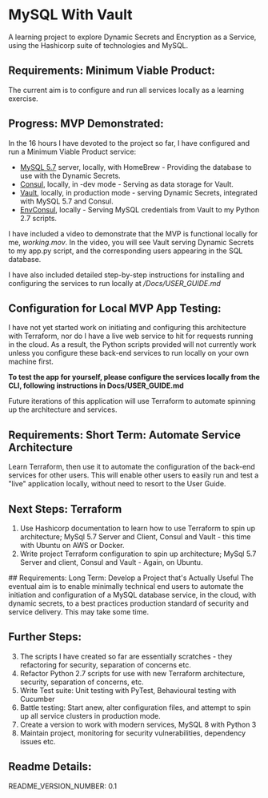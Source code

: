 # MySQL With Vault
A learning project to explore Dynamic Secrets and Encryption as a Service, using the Hashicorp suite of technologies and MySQL.

## Requirements: Minimum Viable Product:
The current aim is to configure and run all services locally as a learning exercise.

## Progress: MVP Demonstrated:
In the 16 hours I have devoted to the project so far, I have configured and run a Minimum Viable Product service:


* [MySQL 5.7](https://formulae.brew.sh/formula/mysql@5.7) server, locally, with HomeBrew - Providing the database to use with the Dynamic Secrets.
* [Consul](https://www.consul.io/), locally, in -dev mode - Serving as data storage for Vault.
* [Vault](https://www.vaultproject.io/), locally, in production mode - serving Dynamic Secrets, integrated with MySQL 5.7 and Consul.
* [EnvConsul](https://github.com/hashicorp/envconsul/), locally - Serving MySQL credentials from Vault to my Python 2.7 scripts.


I have included a video to demonstrate that the MVP is functional locally for me, *working.mov*.
In the video, you will see Vault serving Dynamic Secrets to my app.py script, and the corresponding users appearing in the SQL database.


I have also included detailed step-by-step instructions for installing and configuring the services to run locally at */Docs/USER_GUIDE.md*

## Configuration for Local MVP App Testing:
I have not yet started work on initiating and configuring this architecture with Terraform, nor do I have a live web service to hit for requests running in the cloud.
As a result, the Python scripts provided will not currently work unless you configure these back-end services to run locally on your own machine first.


**To test the app for yourself, please configure the services locally from the CLI, following instructions in Docs/USER_GUIDE.md**


Future iterations of this application will use Terraform to automate spinning up the architecture and services.

## Requirements: Short Term: Automate Service Architecture
Learn Terraform, then use it to automate the configuration of the back-end services for other users. This will enable other users to easily run and test a "live" application locally, without need to resort to the User Guide.

## Next Steps: Terraform
1. Use Hashicorp documentation to learn how to use Terraform to spin up architecture; MySql 5.7 Server and Client, Consul and Vault - this time with Ubuntu on AWS or Docker.
2. Write project Terraform configuration to spin up architecture; MySql 5.7 Server and client, Consul and Vault - Again, on Ubuntu.

## Requirements: Long Term: Develop a Project that's Actually Useful
The eventual aim is to enable minimally technical end users to automate the initiation and configuration of a MySQL database service, in the cloud, with dynamic secrets, to a best practices production standard of security and service delivery. This may take some time.

## Further Steps:
3. The scripts I have created so far are essentially scratches - they refactoring for security, separation of concerns etc.
4. Refactor Python 2.7 scripts for use with new Terraform architecture, security, separation of concerns, etc.
6. Write Test suite:
Unit testing with PyTest,
Behavioural testing with Cucumber
7. Battle testing: Start anew, alter configuration files, and attempt to spin up all service clusters in production mode.
8. Create a version to work with modern services, MySQL 8 with Python 3
9. Maintain project, monitoring for security vulnerabilities, dependency issues etc.

## Readme Details:
README_VERSION_NUMBER: 0.1

[My Git Profile]: <"https://github.com/SamNiechcial">
[Project Git Repo]: <"https://github.com/SamNiechcial/MySQL-With-Vault">

[Atom]: <"https://atom.io/">
[Consul]: <"https://www.consul.io/">
[Dillinger]: <"https://dillinger.io/">
[EnvConsul]: <"https://github.com/hashicorp/envconsul/">
[HomeBrew]: <"https://brew.sh/">
[Python]: <"https://www.python.org/">
[Requests]: <"https://pypi.org/project/requests/">
[Terraform]: <"https://www.terraform.io/">
[Vault]: <"https://www.vaultproject.io/">
